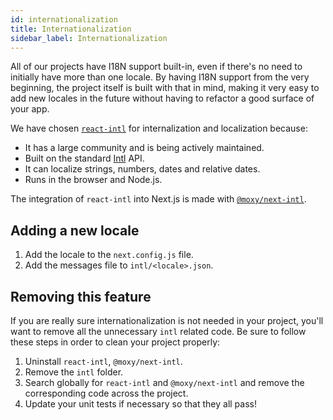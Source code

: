 ```yaml
---
id: internationalization
title: Internationalization
sidebar_label: Internationalization
---
```


All of our projects have I18N support built-in, even if there's no need to initially have more than one locale. By having I18N support from the very beginning, the project itself is built with that in mind, making it very easy to add new locales in the future without having to refactor a good surface of your app.

We have chosen [`react-intl`](https://github.com/formatjs/react-intl/) for internalization and localization because:

- It has a large community and is being actively maintained.
- Built on the standard [Intl](https://developer.mozilla.org/en-US/docs/Web/JavaScript/Reference/Global_Objects/Intl) API.
- It can localize strings, numbers, dates and relative dates.
- Runs in the browser and Node.js.

The integration of `react-intl` into Next.js is made with [`@moxy/next-intl`](https://github.com/moxystudio/next-intl).

## Adding a new locale

1. Add the locale to the `next.config.js` file.
2. Add the messages file to `intl/<locale>.json`.

## Removing this feature

If you are really sure internationalization is not needed in your project, you'll want to remove all the unnecessary `intl` related code. Be sure to follow these steps in order to clean your project properly:

1. Uninstall `react-intl`, `@moxy/next-intl`.
2. Remove the `intl` folder.
3. Search globally for `react-intl` and `@moxy/next-intl` and remove the corresponding code across the project.
4. Update your unit tests if necessary so that they all pass!
